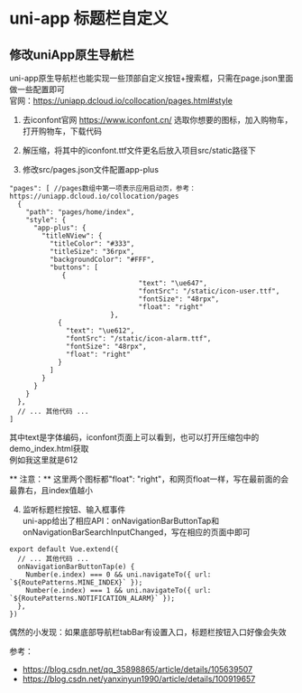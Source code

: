 # uni-app 标题栏自定义

## 修改uniApp原生导航栏

uni-app原生导航栏也能实现一些顶部自定义按钮+搜索框，只需在page.json里面做一些配置即可    
官网：https://uniapp.dcloud.io/collocation/pages.html#style    

1. 去iconfont官网 https://www.iconfont.cn/ 选取你想要的图标，加入购物车，打开购物车，下载代码    

2. 解压缩，将其中的iconfont.ttf文件更名后放入项目src/static路径下    

3. 修改src/pages.json文件配置app-plus    
```
"pages": [ //pages数组中第一项表示应用启动页，参考：https://uniapp.dcloud.io/collocation/pages
  {
    "path": "pages/home/index",
    "style": {
      "app-plus": {
        "titleNView": {
          "titleColor": "#333",
          "titleSize": "36rpx",
          "backgroundColor": "#FFF",
          "buttons": [
             {
								"text": "\ue647",
								"fontSrc": "/static/icon-user.ttf",
								"fontSize": "48rpx",
								"float": "right"
						 },
            {
              "text": "\ue612",
              "fontSrc": "/static/icon-alarm.ttf",
              "fontSize": "48rpx",
              "float": "right"
            }
          ]
        }
      }
    }
  },
  // ... 其他代码 ...
]
```
其中text是字体编码，iconfont页面上可以看到，也可以打开压缩包中的demo_index.html获取    
例如我这里就是612    

** 注意：** 这里两个图标都"float": "right"，和网页float一样，写在最前面的会最靠右，且index值越小    

4. 监听标题栏按钮、输入框事件    
uni-app给出了相应API：onNavigationBarButtonTap和onNavigationBarSearchInputChanged，写在相应的页面中即可    
```
export default Vue.extend({
  // ... 其他代码 ...
  onNavigationBarButtonTap(e) {
    Number(e.index) === 0 && uni.navigateTo({ url: `${RoutePatterns.MINE_INDEX}` });
    Number(e.index) === 1 && uni.navigateTo({ url: `${RoutePatterns.NOTIFICATION_ALARM}` });
  },
})
```
偶然的小发现：如果底部导航栏tabBar有设置入口，标题栏按钮入口好像会失效    







参考： 
- https://blog.csdn.net/qq_35898865/article/details/105639507
- https://blog.csdn.net/yanxinyun1990/article/details/100919657
